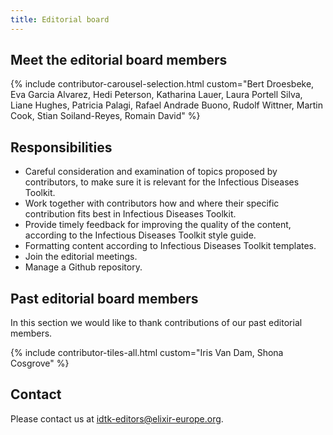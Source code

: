 ```yaml
---
title: Editorial board
---
```


## Meet the editorial board members

{% include contributor-carousel-selection.html custom="Bert Droesbeke, Eva Garcia Alvarez, Hedi Peterson, Katharina Lauer, Laura Portell Silva, Liane Hughes, Patricia Palagi, Rafael Andrade Buono, Rudolf Wittner, Martin Cook, Stian Soiland-Reyes, Romain David" %}

## Responsibilities

* Careful consideration and examination of topics proposed by contributors, to make sure it is relevant for the Infectious Diseases Toolkit.
* Work together with contributors how and where their specific contribution fits best in Infectious Diseases Toolkit.
* Provide timely feedback for improving the quality of the content, according to the Infectious Diseases Toolkit style guide.
* Formatting content according to Infectious Diseases Toolkit templates.
* Join the editorial meetings.
* Manage a Github repository.

## Past editorial board members

In this section we would like to thank contributions of our past editorial members.

{% include contributor-tiles-all.html custom="Iris Van Dam, Shona Cosgrove" %}


## Contact

Please contact us at idtk-editors@elixir-europe.org.

